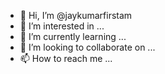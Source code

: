 - 👋 Hi, I’m @jaykumarfirstam
- 👀 I’m interested in ...
- 🌱 I’m currently learning ...
- 💞️ I’m looking to collaborate on ...
- 📫 How to reach me ...

<!---
jaykumarfirstam/jaykumarfirstam is a ✨ special ✨ repository because its `README.md` (this file) appears on your GitHub profile.
You can click the Preview link to take a look at your changes.
--->
